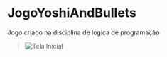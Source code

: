# JogoYoshiAndBullets
Jogo criado na disciplina de logica de programação

> ![Tela Inicial](https://user-images.githubusercontent.com/78730331/148636021-94ee57ab-9a46-4d07-adc6-21e0edaf4e81.png)

